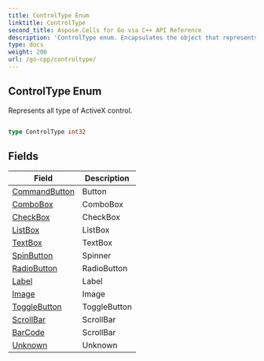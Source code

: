 ```yaml
---
title: ControlType Enum 
linktitle: ControlType
second_title: Aspose.Cells for Go via C++ API Reference
description: 'ControlType enum. Encapsulates the object that represents controltype in Go.'
type: docs
weight: 200
url: /go-cpp/controltype/
---
```


## ControlType Enum

Represents all type of ActiveX control.

```go

type ControlType int32


```

## Fields

| Field | Description |
| --- | --- |
|[CommandButton](./commandbutton/) | Button | 
|[ComboBox](./combobox/) | ComboBox | 
|[CheckBox](./checkbox/) | CheckBox | 
|[ListBox](./listbox/) | ListBox | 
|[TextBox](./textbox/) | TextBox | 
|[SpinButton](./spinbutton/) | Spinner | 
|[RadioButton](./radiobutton/) | RadioButton | 
|[Label](./label/) | Label | 
|[Image](./image/) | Image | 
|[ToggleButton](./togglebutton/) | ToggleButton | 
|[ScrollBar](./scrollbar/) | ScrollBar | 
|[BarCode](./barcode/) | ScrollBar | 
|[Unknown](./unknown/) | Unknown | 
